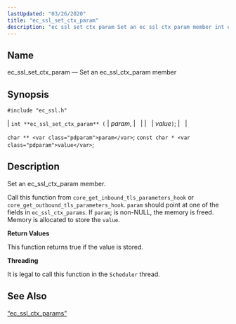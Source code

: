 ```yaml
---
lastUpdated: "03/26/2020"
title: "ec_ssl_set_ctx_param"
description: "ec ssl set ctx param Set an ec ssl ctx param member int ec ssl set ctx param param value char param const char value Set an ec ssl ctx param member Call this function from core get inbound tls parameters hook or core get outbound tls parameters hook param..."
---
```


<a name="apis.ec_ssl_set_ctx_param"></a> 
## Name

ec_ssl_set_ctx_param — Set an ec_ssl_ctx_param member

## Synopsis

`#include "ec_ssl.h"`

| `int **ec_ssl_set_ctx_param** (` | <var class="pdparam">param</var>, |   |
|   | <var class="pdparam">value</var>`)`; |   |

`char ** <var class="pdparam">param</var>`;
`const char * <var class="pdparam">value</var>`;<a name="idp62748336"></a> 
## Description

Set an ec_ssl_ctx_param member.

Call this function from `core_get_inbound_tls_parameters_hook` or `core_get_outbound_tls_parameters_hook`. `param` should point at one of the fields in `ec_ssl_ctx_params`. If `param`; is non-NULL, the memory is freed. Memory is allocated to store the `value`.

**<a name="idp62752832"></a> Return Values**

This function returns true if the value is stored.

**<a name="idp62753776"></a> Threading**

It is legal to call this function in the `Scheduler` thread.

<a name="idp62755312"></a> 
## See Also

[“ec_ssl_ctx_params”](/momentum/3/3-api/structs-ec-ssl-ctx-params)